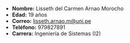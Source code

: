 - **Nombre:** Lisseth del Carmen Arnao Morocho
- **Edad:** 19 años
- **Correo:** lisseth.arnao.m@uni.pe
- **Teléfono:** 979827891
- **Carrera:** Ingeniería de Sistemas (I2)